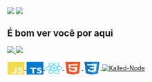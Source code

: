 
<div> 
  <a href = "mailto:augustokalled150@gmail.com"><img src="https://img.shields.io/badge/-Gmail-%23333?style=for-the-badge&logo=gmail&logoColor=white" target="_blank"></a>
  <a href="https://www.linkedin.com/in/augusto-kalled-15329820b/" target="_blank"><img src="https://img.shields.io/badge/-LinkedIn-%230077B5?style=for-the-badge&logo=linkedin&logoColor=white" target="_blank"></a> 
</div>

## É bom ver você por aqui
  
<div style="width: 100%">
  <a href="https://github.com/augustokalled">
  <img width="55%" src="https://github-readme-stats.vercel.app/api?username=augustokalled&show_icons=true&theme=dracula&include_all_commits=true&count_private=true&title_color=25EBC6&icon_color=EB901A"/>
  <img width="43%" src="https://github-readme-stats.vercel.app/api/top-langs/?username=augustokalled&layout=compact&langs_count=7&theme=dracula&title_color=25EBC6"/>
</div>
<div style="display: inline_block"><br>
  <img align="center" alt="Kalled-Js" height="30" width="40" src="https://raw.githubusercontent.com/devicons/devicon/master/icons/javascript/javascript-plain.svg">
  <img align="center" alt="Kalled-Ts" height="30" width="40" src="https://raw.githubusercontent.com/devicons/devicon/master/icons/typescript/typescript-plain.svg">
  <img align="center" alt="Kalled-React" height="30" width="40" src="https://raw.githubusercontent.com/devicons/devicon/master/icons/react/react-original.svg">
  <img align="center" alt="Kalled-HTML" height="30" width="40" src="https://raw.githubusercontent.com/devicons/devicon/master/icons/html5/html5-original.svg">
  <img align="center" alt="Kalled-CSS" height="30" width="40" src="https://raw.githubusercontent.com/devicons/devicon/master/icons/css3/css3-original.svg">
  <img align="center" alt="Kalled-Node" height="30" width="40" src="https://cdn.jsdelivr.net/gh/devicons/devicon/icons/nodejs/nodejs-original.svg">
  
  ##
  
</div>
